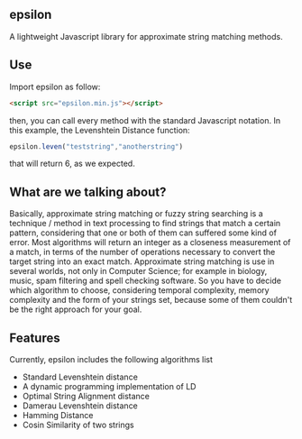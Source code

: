 epsilon
---

A lightweight Javascript library for approximate string matching methods.

Use
---
Import epsilon as follow:

```html
<script src="epsilon.min.js"></script>
```
then, you can call every method with the standard Javascript notation. In this example, the Levenshtein Distance function:

```js
epsilon.leven("teststring","anotherstring")
```
that will return 6, as we expected.

What are we talking about?
---
Basically, approximate string matching or fuzzy string searching is a technique / method in text processing to find strings that match a certain pattern, considering that one or both of them can suffered some kind of error. Most algorithms will return an integer as a closeness measurement of a match, in terms of the number of operations necessary to convert the target string into an exact match. Approximate string matching is use in several worlds, not only in Computer Science; for example in biology, music, spam filtering and spell checking software. So you have to decide which algorithm to choose, considering temporal complexity, memory complexity and the form of your strings set, because some of them couldn't be the right approach for your goal.

Features
---
Currently, epsilon includes the following algorithms list
* Standard Levenshtein distance
* A dynamic programming implementation of LD
* Optimal String Alignment distance
* Damerau Levenshtein distance
* Hamming Distance
* Cosin Similarity of two strings

